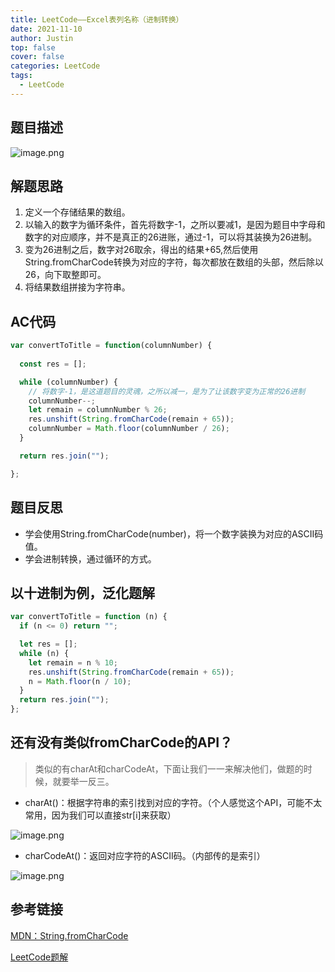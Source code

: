 ```yaml
---
title: LeetCode——Excel表列名称（进制转换）
date: 2021-11-10
author: Justin
top: false
cover: false
categories: LeetCode
tags:
  - LeetCode
---
```


## 题目描述

![image.png](https://img-blog.csdnimg.cn/img_convert/cb8d01e57fb0a825819f7a2a010a7e0b.png)

## 解题思路
1. 定义一个存储结果的数组。
2. 以输入的数字为循环条件，首先将数字-1，之所以要减1，是因为题目中字母和数字的对应顺序，并不是真正的26进账，通过-1，可以将其装换为26进制。
3. 变为26进制之后，数字对26取余，得出的结果+65,然后使用String.fromCharCode转换为对应的字符，每次都放在数组的头部，然后除以26，向下取整即可。
4. 将结果数组拼接为字符串。

## AC代码

```js
var convertToTitle = function(columnNumber) {
  
  const res = [];

  while (columnNumber) {
    // 将数字-1，是这道题目的灵魂，之所以减一，是为了让该数字变为正常的26进制
    columnNumber--;
    let remain = columnNumber % 26;
    res.unshift(String.fromCharCode(remain + 65));
    columnNumber = Math.floor(columnNumber / 26);
  }

  return res.join("");

};
```


## 题目反思
* 学会使用String.fromCharCode(number)，将一个数字装换为对应的ASCII码值。
* 学会进制转换，通过循环的方式。

## 以十进制为例，泛化题解
```js
var convertToTitle = function (n) {
  if (n <= 0) return "";

  let res = [];
  while (n) {
    let remain = n % 10;
    res.unshift(String.fromCharCode(remain + 65));
    n = Math.floor(n / 10);
  }
  return res.join("");
};
```

## 还有没有类似fromCharCode的API？
>类似的有charAt和charCodeAt，下面让我们一一来解决他们，做题的时候，就要举一反三。

* charAt()：根据字符串的索引找到对应的字符。（个人感觉这个API，可能不太常用，因为我们可以直接str[i]来获取）

![image.png](https://img-blog.csdnimg.cn/img_convert/16c7c1d912445e2362b6135d6692e507.png)

* charCodeAt()：返回对应字符的ASCII码。（内部传的是索引）

![image.png](https://img-blog.csdnimg.cn/img_convert/dbdc867b5dfc6e1d4392ef918f40f6d8.png)


## 参考链接
[MDN：String.fromCharCode](https://developer.mozilla.org/zh-CN/docs/Web/JavaScript/Reference/Global_Objects/String/fromCharCode)

[LeetCode题解](https://leetcode-cn.com/problems/excel-sheet-column-title/solution/javascript-shi-26jin-zhi-dan-bu-wan-quan-yjmm/)